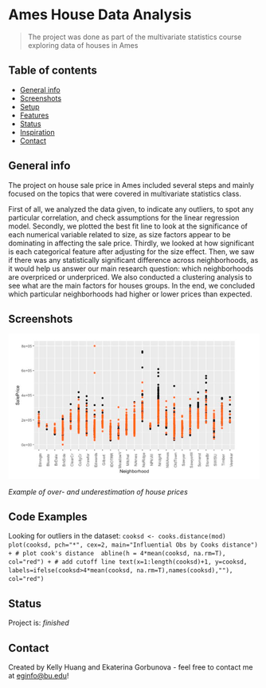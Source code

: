 # Ames House Data Analysis
> The project was done as part of the multivariate statistics course exploring data of houses in Ames

## Table of contents
* [General info](#general-info)
* [Screenshots](#screenshots)
* [Setup](#setup)
* [Features](#features)
* [Status](#status)
* [Inspiration](#inspiration)
* [Contact](#contact)

## General info
The project on house sale price in Ames included several steps and mainly focused on the topics that were covered in multivariate statistics class. 

First of all, we analyzed the data given, to indicate any outliers, to spot any particular correlation, and check assumptions for the linear regression model. Secondly, we plotted the best fit line to look at the significance of each numerical variable related to size, as size factors appear to be dominating in affecting the sale price. Thirdly, we looked at how significant is each categorical feature after adjusting for the size effect. Then, we saw if there was any statistically significant difference across neighborhoods, as it would help us answer our main research question: which neighborhoods are overpriced or underpriced. We also conducted a clustering analysis to see what are the main factors for houses groups. 
In the end, we concluded which particular neighborhoods had higher or lower prices than expected.

## Screenshots

![Example screenshot](example.png)

_Example of over- and underestimation of house prices_

## Code Examples
Looking for outliers in the dataset:
  `cooksd <- cooks.distance(mod)
  plot(cooksd, pch="*", cex=2, main="Influential Obs by Cooks distance") + # plot cook's distance 
  abline(h = 4*mean(cooksd, na.rm=T), col="red") + # add cutoff line
  text(x=1:length(cooksd)+1, y=cooksd, labels=ifelse(cooksd>4*mean(cooksd, na.rm=T),names(cooksd),""), col="red")`

## Status
Project is: _finished_

## Contact
Created by Kelly Huang and Ekaterina Gorbunova - feel free to contact me at eginfo@bu.edu!
